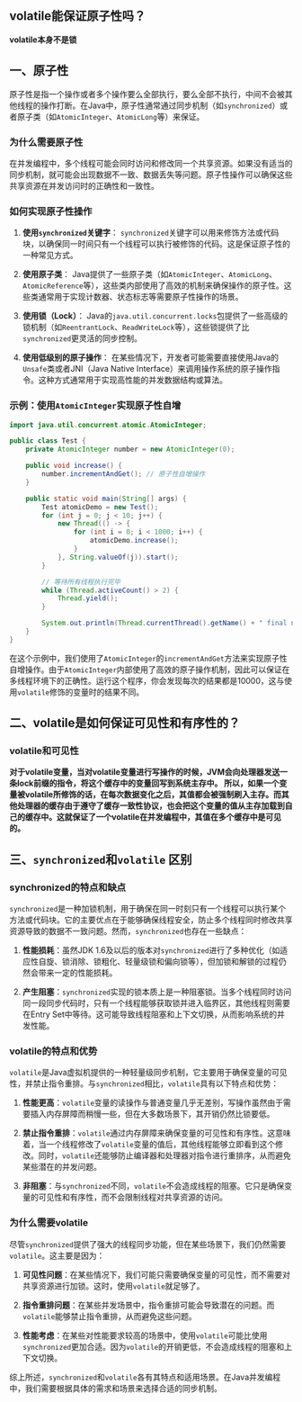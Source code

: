 

## volatile能保证原子性吗？
**volatile本身不是锁**
## 一、原子性

原子性是指一个操作或者多个操作要么全部执行，要么全部不执行，中间不会被其他线程的操作打断。在Java中，原子性通常通过同步机制（如`synchronized`）或者原子类（如`AtomicInteger`、`AtomicLong`等）来保证。

### 为什么需要原子性

在并发编程中，多个线程可能会同时访问和修改同一个共享资源。如果没有适当的同步机制，就可能会出现数据不一致、数据丢失等问题。原子性操作可以确保这些共享资源在并发访问时的正确性和一致性。

### 如何实现原子性操作

1. **使用`synchronized`关键字**：
   `synchronized`关键字可以用来修饰方法或代码块，以确保同一时间只有一个线程可以执行被修饰的代码。这是保证原子性的一种常见方式。

2. **使用原子类**：
   Java提供了一些原子类（如`AtomicInteger`、`AtomicLong`、`AtomicReference`等），这些类内部使用了高效的机制来确保操作的原子性。这些类通常用于实现计数器、状态标志等需要原子性操作的场景。

3. **使用锁（Lock）**：
   Java的`java.util.concurrent.locks`包提供了一些高级的锁机制（如`ReentrantLock`、`ReadWriteLock`等），这些锁提供了比`synchronized`更灵活的同步控制。

4. **使用低级别的原子操作**：
   在某些情况下，开发者可能需要直接使用Java的`Unsafe`类或者JNI（Java Native Interface）来调用操作系统的原子操作指令。这种方式通常用于实现高性能的并发数据结构或算法。

### 示例：使用`AtomicInteger`实现原子性自增

```java
import java.util.concurrent.atomic.AtomicInteger;

public class Test {
    private AtomicInteger number = new AtomicInteger(0);

    public void increase() {
        number.incrementAndGet(); // 原子性自增操作
    }

    public static void main(String[] args) {
        Test atomicDemo = new Test();
        for (int j = 0; j < 10; j++) {
            new Thread(() -> {
                for (int i = 0; i < 1000; i++) {
                    atomicDemo.increase();
                }
            }, String.valueOf(j)).start();
        }

        // 等待所有线程执行完毕
        while (Thread.activeCount() > 2) {
            Thread.yield();
        }

        System.out.println(Thread.currentThread().getName() + " final number result = " + atomicDemo.number.get());
    }
}
```

在这个示例中，我们使用了`AtomicInteger`的`incrementAndGet`方法来实现原子性自增操作。由于`AtomicInteger`内部使用了高效的原子操作机制，因此可以保证在多线程环境下的正确性。运行这个程序，你会发现每次的结果都是10000，这与使用`volatile`修饰的变量时的结果不同。

## 二、volatile是如何保证可见性和有序性的？ 
### volatile和可见性 
**对于volatile变量，当对volatile变量进行写操作的时候，JVM会向处理器发送一条lock前缀的指令，将这个缓存中的变量回写到系统主存中。 所以，如果一个变量被volatile所修饰的话，在每次数据变化之后，其值都会被强制刷入主存。而其他处理器的缓存由于遵守了缓存一致性协议，也会把这个变量的值从主存加载到自己的缓存中。这就保证了一个volatile在并发编程中，其值在多个缓存中是可见的。**


## 三、`synchronized`和`volatile` 区别

### synchronized的特点和缺点

`synchronized`是一种加锁机制，用于确保在同一时刻只有一个线程可以执行某个方法或代码块。它的主要优点在于能够确保线程安全，防止多个线程同时修改共享资源导致的数据不一致问题。然而，`synchronized`也存在一些缺点：

1. **性能损耗**：虽然JDK 1.6及以后的版本对`synchronized`进行了多种优化（如适应性自旋、锁消除、锁粗化、轻量级锁和偏向锁等），但加锁和解锁的过程仍然会带来一定的性能损耗。

2. **产生阻塞**：`synchronized`实现的锁本质上是一种阻塞锁。当多个线程同时访问同一段同步代码时，只有一个线程能够获取锁并进入临界区，其他线程则需要在Entry Set中等待。这可能导致线程阻塞和上下文切换，从而影响系统的并发性能。

### volatile的特点和优势

`volatile`是Java虚拟机提供的一种轻量级同步机制，它主要用于确保变量的可见性，并禁止指令重排。与`synchronized`相比，`volatile`具有以下特点和优势：

1. **性能更高**：`volatile`变量的读操作与普通变量几乎无差别，写操作虽然由于需要插入内存屏障而稍慢一些，但在大多数场景下，其开销仍然比锁要低。

2. **禁止指令重排**：`volatile`通过内存屏障来确保变量的可见性和有序性。这意味着，当一个线程修改了`volatile`变量的值后，其他线程能够立即看到这个修改。同时，`volatile`还能够防止编译器和处理器对指令进行重排序，从而避免某些潜在的并发问题。

3. **非阻塞**：与`synchronized`不同，`volatile`不会造成线程的阻塞。它只是确保变量的可见性和有序性，而不会限制线程对共享资源的访问。

### 为什么需要volatile

尽管`synchronized`提供了强大的线程同步功能，但在某些场景下，我们仍然需要`volatile`。这主要是因为：

1. **可见性问题**：在某些情况下，我们可能只需要确保变量的可见性，而不需要对共享资源进行加锁。这时，使用`volatile`就足够了。

2. **指令重排问题**：在某些并发场景中，指令重排可能会导致潜在的问题。而`volatile`能够禁止指令重排，从而避免这些问题。

3. **性能考虑**：在某些对性能要求较高的场景中，使用`volatile`可能比使用`synchronized`更加合适。因为`volatile`的开销更低，不会造成线程的阻塞和上下文切换。

综上所述，`synchronized`和`volatile`各有其特点和适用场景。在Java并发编程中，我们需要根据具体的需求和场景来选择合适的同步机制。
